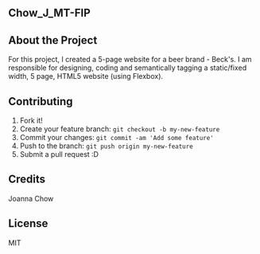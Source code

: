 ## Chow_J_MT-FIP

## About the Project
For this project, I created a 5-page website for a beer brand - Beck's. I am responsible for designing, coding and semantically tagging a static/fixed width, 5 page, HTML5 website (using Flexbox).

## Contributing
1. Fork it!
2. Create your feature branch: `git checkout -b my-new-feature`
3. Commit your changes: `git commit -am 'Add some feature'`
4. Push to the branch: `git push origin my-new-feature`
5. Submit a pull request :D

## Credits
Joanna Chow

## License
MIT
